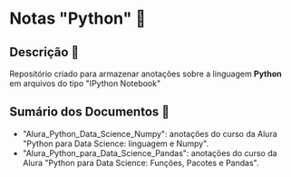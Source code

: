 # Notas "Python" 🐍

## Descrição 📝
Repositório criado para armazenar anotações sobre a linguagem **Python** em arquivos do tipo "IPython Notebook"

## Sumário dos Documentos 📑
* "Alura_Python_Data_Science_Numpy": anotações do curso da Alura "Python para Data Science: linguagem e Numpy".
* "Alura_Python_para_Data_Science_Pandas": anotações do curso da Alura "Python para Data Science: Funções, Pacotes e Pandas".
